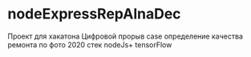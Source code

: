 # nodeExpressRepAlnaDec
Проект для хакатона Цифровой прорыв case определение качества ремонта по фото 2020
стек nodeJs+ tensorFlow
